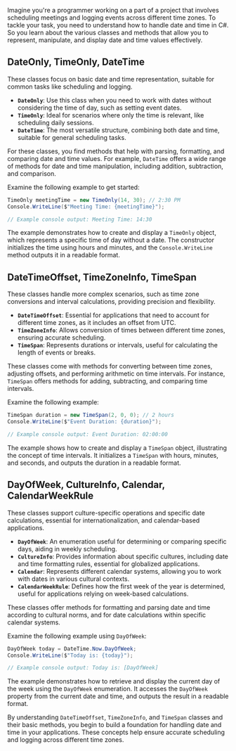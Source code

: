 

Imagine you're a programmer working on a part of a project that involves scheduling meetings and logging events across different time zones. To tackle your task, you need to understand how to handle date and time in C#. So you learn about the various classes and methods that allow you to represent, manipulate, and display date and time values effectively.

## DateOnly, TimeOnly, DateTime

These classes focus on basic date and time representation, suitable for common tasks like scheduling and logging.

- **`DateOnly`**: Use this class when you need to work with dates without considering the time of day, such as setting event dates.
- **`TimeOnly`**: Ideal for scenarios where only the time is relevant, like scheduling daily sessions.
- **`DateTime`**: The most versatile structure, combining both date and time, suitable for general scheduling tasks.

For these classes, you find methods that help with parsing, formatting, and comparing date and time values. For example, `DateTime` offers a wide range of methods for date and time manipulation, including addition, subtraction, and comparison.

Examine the following example to get started:

```csharp
TimeOnly meetingTime = new TimeOnly(14, 30); // 2:30 PM
Console.WriteLine($"Meeting Time: {meetingTime}");

// Example console output: Meeting Time: 14:30
```

The example demonstrates how to create and display a `TimeOnly` object, which represents a specific time of day without a date. The constructor initializes the time using hours and minutes, and the `Console.WriteLine` method outputs it in a readable format.

## DateTimeOffset, TimeZoneInfo, TimeSpan

These classes handle more complex scenarios, such as time zone conversions and interval calculations, providing precision and flexibility.

- **`DateTimeOffset`**: Essential for applications that need to account for different time zones, as it includes an offset from UTC.
- **`TimeZoneInfo`**: Allows conversion of times between different time zones, ensuring accurate scheduling.
- **`TimeSpan`**: Represents durations or intervals, useful for calculating the length of events or breaks.

These classes come with methods for converting between time zones, adjusting offsets, and performing arithmetic on time intervals. For instance, `TimeSpan` offers methods for adding, subtracting, and comparing time intervals.

Examine the following example:

```csharp
TimeSpan duration = new TimeSpan(2, 0, 0); // 2 hours
Console.WriteLine($"Event Duration: {duration}");

// Example console output: Event Duration: 02:00:00
```

The example shows how to create and display a `TimeSpan` object, illustrating the concept of time intervals. It initializes a `TimeSpan` with hours, minutes, and seconds, and outputs the duration in a readable format.

## DayOfWeek, CultureInfo, Calendar, CalendarWeekRule

These classes support culture-specific operations and specific date calculations, essential for internationalization, and calendar-based applications.

- **`DayOfWeek`**: An enumeration useful for determining or comparing specific days, aiding in weekly scheduling.
- **`CultureInfo`**: Provides information about specific cultures, including date and time formatting rules, essential for globalized applications.
- **`Calendar`**: Represents different calendar systems, allowing you to work with dates in various cultural contexts.
- **`CalendarWeekRule`**: Defines how the first week of the year is determined, useful for applications relying on week-based calculations.

These classes offer methods for formatting and parsing date and time according to cultural norms, and for date calculations within specific calendar systems.

Examine the following example using `DayOfWeek`:

```csharp
DayOfWeek today = DateTime.Now.DayOfWeek;
Console.WriteLine($"Today is: {today}");

// Example console output: Today is: [DayOfWeek]
```

The example demonstrates how to retrieve and display the current day of the week using the `DayOfWeek` enumeration. It accesses the `DayOfWeek` property from the current date and time, and outputs the result in a readable format.

By understanding `DateTimeOffset`, `TimeZoneInfo`, and `TimeSpan` classes and their basic methods, you begin to build a foundation for handling date and time in your applications. These concepts help ensure accurate scheduling and logging across different time zones.